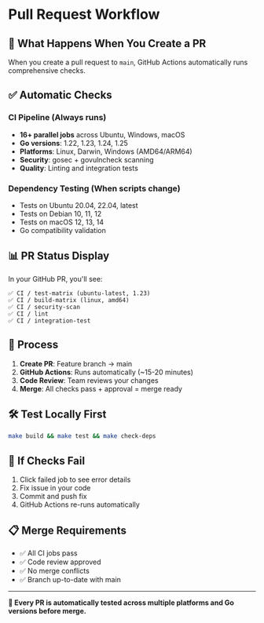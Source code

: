 # Pull Request Workflow

## 🚀 **What Happens When You Create a PR**

When you create a pull request to `main`, GitHub Actions automatically runs comprehensive checks.

## ✅ **Automatic Checks**

### **CI Pipeline** (Always runs)
- **16+ parallel jobs** across Ubuntu, Windows, macOS
- **Go versions**: 1.22, 1.23, 1.24, 1.25
- **Platforms**: Linux, Darwin, Windows (AMD64/ARM64)
- **Security**: gosec + govulncheck scanning
- **Quality**: Linting and integration tests

### **Dependency Testing** (When scripts change)
- Tests on Ubuntu 20.04, 22.04, latest
- Tests on Debian 10, 11, 12
- Tests on macOS 12, 13, 14
- Go compatibility validation

## 📊 **PR Status Display**

In your GitHub PR, you'll see:
```
✅ CI / test-matrix (ubuntu-latest, 1.23)
✅ CI / build-matrix (linux, amd64)
✅ CI / security-scan
✅ CI / lint
✅ CI / integration-test
```

## 🔄 **Process**

1. **Create PR**: Feature branch → main
2. **GitHub Actions**: Runs automatically (~15-20 minutes)
3. **Code Review**: Team reviews your changes
4. **Merge**: All checks pass + approval = merge ready

## 🛠️ **Test Locally First**

```bash
make build && make test && make check-deps
```

## 🚨 **If Checks Fail**

1. Click failed job to see error details
2. Fix issue in your code
3. Commit and push fix
4. GitHub Actions re-runs automatically

## 📋 **Merge Requirements**

- ✅ All CI jobs pass
- ✅ Code review approved
- ✅ No merge conflicts
- ✅ Branch up-to-date with main

---

**🎯 Every PR is automatically tested across multiple platforms and Go versions before merge.**